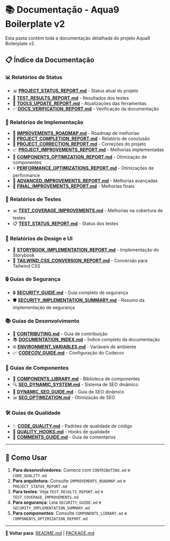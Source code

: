 # 📚 Documentação - Aqua9 Boilerplate v2

Esta pasta contém toda a documentação detalhada do projeto Aqua9 Boilerplate v2.

## 📋 Índice da Documentação

### 📊 **Relatórios de Status**

- 📊 **[PROJECT_STATUS_REPORT.md](./PROJECT_STATUS_REPORT.md)** - Status atual do projeto
- 🧪 **[TEST_RESULTS_REPORT.md](./TEST_RESULTS_REPORT.md)** - Resultados dos testes
- 🔧 **[TOOLS_UPDATE_REPORT.md](./TOOLS_UPDATE_REPORT.md)** - Atualizações das ferramentas
- ✅ **[DOCS_VERIFICATION_REPORT.md](./DOCS_VERIFICATION_REPORT.md)** - Verificação da documentação

### 🚀 **Relatórios de Implementação**

- 🚀 **[IMPROVEMENTS_ROADMAP.md](./IMPROVEMENTS_ROADMAP.md)** - Roadmap de melhorias
- 🎯 **[PROJECT_COMPLETION_REPORT.md](./PROJECT_COMPLETION_REPORT.md)** - Relatório de conclusão
- 🔧 **[PROJECT_CORRECTION_REPORT.md](./PROJECT_CORRECTION_REPORT.md)** - Correções do projeto
- 📈 **[PROJECT_IMPROVEMENTS_REPORT.md](./PROJECT_IMPROVEMENTS_REPORT.md)** - Melhorias implementadas
- 🎨 **[COMPONENTS_OPTIMIZATION_REPORT.md](./COMPONENTS_OPTIMIZATION_REPORT.md)** - Otimização de componentes
- ⚡ **[PERFORMANCE_OPTIMIZATIONS_REPORT.md](./PERFORMANCE_OPTIMIZATIONS_REPORT.md)** - Otimizações de performance
- 🚀 **[ADVANCED_IMPROVEMENTS_REPORT.md](./ADVANCED_IMPROVEMENTS_REPORT.md)** - Melhorias avançadas
- 🎯 **[FINAL_IMPROVEMENTS_REPORT.md](./FINAL_IMPROVEMENTS_REPORT.md)** - Melhorias finais

### 🧪 **Relatórios de Testes**

- 📊 **[TEST_COVERAGE_IMPROVEMENTS.md](./TEST_COVERAGE_IMPROVEMENTS.md)** - Melhorias na cobertura de testes
- 📋 **[TEST_STATUS_REPORT.md](./TEST_STATUS_REPORT.md)** - Status dos testes

### 🎨 **Relatórios de Design e UI**

- 🎨 **[STORYBOOK_IMPLEMENTATION_REPORT.md](./STORYBOOK_IMPLEMENTATION_REPORT.md)** - Implementação do Storybook
- 🎨 **[TAILWIND_CSS_CONVERSION_REPORT.md](./TAILWIND_CSS_CONVERSION_REPORT.md)** - Conversão para Tailwind CSS

### 🔒 **Guias de Segurança**

- 🔒 **[SECURITY_GUIDE.md](./SECURITY_GUIDE.md)** - Guia completo de segurança
- 🛡️ **[SECURITY_IMPLEMENTATION_SUMMARY.md](./SECURITY_IMPLEMENTATION_SUMMARY.md)** - Resumo da implementação de segurança

### 📚 **Guias de Desenvolvimento**

- 🤝 **[CONTRIBUTING.md](./CONTRIBUTING.md)** - Guia de contribuição
- 📚 **[DOCUMENTATION_INDEX.md](./DOCUMENTATION_INDEX.md)** - Índice completo da documentação
- 🌐 **[ENVIRONMENT_VARIABLES.md](./ENVIRONMENT_VARIABLES.md)** - Variáveis de ambiente
- 📈 **[CODECOV_GUIDE.md](./CODECOV_GUIDE.md)** - Configuração do Codecov

### 🧩 **Guias de Componentes**

- 🧩 **[COMPONENTS_LIBRARY.md](./COMPONENTS_LIBRARY.md)** - Biblioteca de componentes
- 🔍 **[SEO_DYNAMIC_SYSTEM.md](./SEO_DYNAMIC_SYSTEM.md)** - Sistema de SEO dinâmico
- 📝 **[DYNAMIC_SEO_GUIDE.md](./DYNAMIC_SEO_GUIDE.md)** - Guia de SEO dinâmico
- 📊 **[SEO_OPTIMIZATION.md](./SEO_OPTIMIZATION.md)** - Otimização de SEO

### 🛠️ **Guias de Qualidade**

- ✨ **[CODE_QUALITY.md](./CODE_QUALITY.md)** - Padrões de qualidade de código
- 🔗 **[QUALITY_HOOKS.md](./QUALITY_HOOKS.md)** - Hooks de qualidade
- 💬 **[COMMENTS_GUIDE.md](./COMMENTS_GUIDE.md)** - Guia de comentários

---

## 📖 **Como Usar**

1. **Para desenvolvedores**: Comece com `CONTRIBUTING.md` e `CODE_QUALITY.md`
2. **Para arquitetura**: Consulte `IMPROVEMENTS_ROADMAP.md` e `PROJECT_STATUS_REPORT.md`
3. **Para testes**: Veja `TEST_RESULTS_REPORT.md` e `TEST_COVERAGE_IMPROVEMENTS.md`
4. **Para segurança**: Leia `SECURITY_GUIDE.md` e `SECURITY_IMPLEMENTATION_SUMMARY.md`
5. **Para componentes**: Consulte `COMPONENTS_LIBRARY.md` e `COMPONENTS_OPTIMIZATION_REPORT.md`

---

**📁 Voltar para**: [README.md](../README.md) | [PACKAGE.md](../PACKAGE.md)

